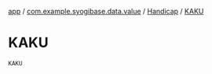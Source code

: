 [app](../../index.md) / [com.example.syogibase.data.value](../index.md) / [Handicap](index.md) / [KAKU](./-k-a-k-u.md)

# KAKU

`KAKU`